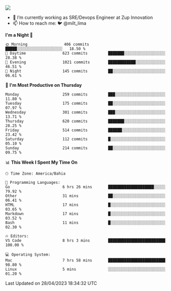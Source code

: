 ![](https://komarev.com/ghpvc/?username=miltlima&color=blue)
                 

- 🔭 I’m currently working as SRE/Devops Engineer at Zup Innovation
- 📫 How to reach me: 🐦 @milt_lima

<!--START_SECTION:waka-->
**I'm a Night 🦉** 

```text
🌞 Morning                406 commits         █████░░░░░░░░░░░░░░░░░░░░   18.50 % 
🌆 Daytime                623 commits         ███████░░░░░░░░░░░░░░░░░░   28.38 % 
🌃 Evening                1021 commits        ████████████░░░░░░░░░░░░░   46.51 % 
🌙 Night                  145 commits         ██░░░░░░░░░░░░░░░░░░░░░░░   06.61 % 
```
📅 **I'm Most Productive on Thursday** 

```text
Monday                   259 commits         ███░░░░░░░░░░░░░░░░░░░░░░   11.80 % 
Tuesday                  175 commits         ██░░░░░░░░░░░░░░░░░░░░░░░   07.97 % 
Wednesday                301 commits         ███░░░░░░░░░░░░░░░░░░░░░░   13.71 % 
Thursday                 620 commits         ███████░░░░░░░░░░░░░░░░░░   28.25 % 
Friday                   514 commits         ██████░░░░░░░░░░░░░░░░░░░   23.42 % 
Saturday                 112 commits         █░░░░░░░░░░░░░░░░░░░░░░░░   05.10 % 
Sunday                   214 commits         ██░░░░░░░░░░░░░░░░░░░░░░░   09.75 % 
```


📊 **This Week I Spent My Time On** 

```text
🕑︎ Time Zone: America/Bahia

💬 Programming Languages: 
Go                       6 hrs 26 mins       ████████████████████░░░░░   79.92 % 
Other                    31 mins             ██░░░░░░░░░░░░░░░░░░░░░░░   06.41 % 
HTML                     17 mins             █░░░░░░░░░░░░░░░░░░░░░░░░   03.65 % 
Markdown                 17 mins             █░░░░░░░░░░░░░░░░░░░░░░░░   03.52 % 
Bash                     11 mins             █░░░░░░░░░░░░░░░░░░░░░░░░   02.30 % 

🔥 Editors: 
VS Code                  8 hrs 3 mins        █████████████████████████   100.00 % 

💻 Operating System: 
Mac                      7 hrs 58 mins       █████████████████████████   98.80 % 
Linux                    5 mins              ░░░░░░░░░░░░░░░░░░░░░░░░░   01.20 % 
```


 Last Updated on 28/04/2023 18:34:32 UTC
<!--END_SECTION:waka-->
